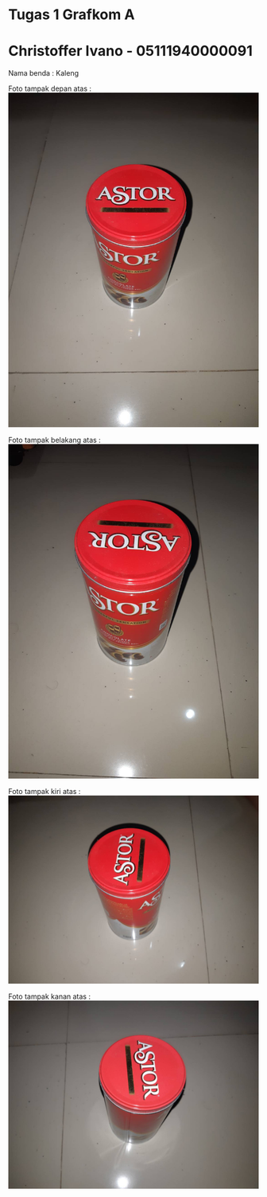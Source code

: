 # Tugas 1 Grafkom A
# Christoffer Ivano - 05111940000091

Nama benda : Kaleng

Foto tampak depan atas :
![depan-atas](https://github.com/cg2021a/tugas-1-christofferivano/blob/main/Gambar/depan-atas.jpg)

Foto tampak belakang atas :
![belakang-atas](https://github.com/cg2021a/tugas-1-christofferivano/blob/main/Gambar/belakang-atas.jpg)

Foto tampak kiri atas :
![kiri-atas](https://github.com/cg2021a/tugas-1-christofferivano/blob/main/Gambar/kiri-atas.jpg)

Foto tampak kanan atas :
![kanan-atas](https://github.com/cg2021a/tugas-1-christofferivano/blob/main/Gambar/kanan-atas.jpg)
